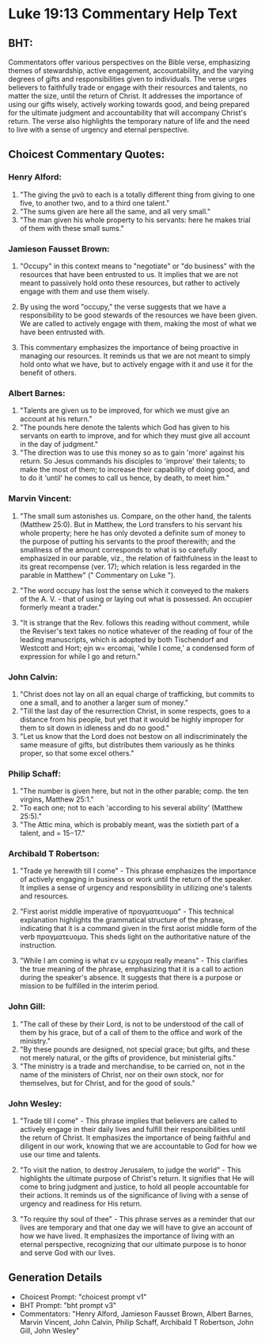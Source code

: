 # Luke 19:13 Commentary Help Text

## BHT:
Commentators offer various perspectives on the Bible verse, emphasizing themes of stewardship, active engagement, accountability, and the varying degrees of gifts and responsibilities given to individuals. The verse urges believers to faithfully trade or engage with their resources and talents, no matter the size, until the return of Christ. It addresses the importance of using our gifts wisely, actively working towards good, and being prepared for the ultimate judgment and accountability that will accompany Christ's return. The verse also highlights the temporary nature of life and the need to live with a sense of urgency and eternal perspective.

## Choicest Commentary Quotes:
### Henry Alford:
1. "The giving the μνᾶ to each is a totally different thing from giving to one five, to another two, and to a third one talent."
2. "The sums given are here all the same, and all very small."
3. "The man given his whole property to his servants: here he makes trial of them with these small sums."

### Jamieson Fausset Brown:
1. "Occupy" in this context means to "negotiate" or "do business" with the resources that have been entrusted to us. It implies that we are not meant to passively hold onto these resources, but rather to actively engage with them and use them wisely.

2. By using the word "occupy," the verse suggests that we have a responsibility to be good stewards of the resources we have been given. We are called to actively engage with them, making the most of what we have been entrusted with.

3. This commentary emphasizes the importance of being proactive in managing our resources. It reminds us that we are not meant to simply hold onto what we have, but to actively engage with it and use it for the benefit of others.

### Albert Barnes:
1. "Talents are given us to be improved, for which we must give an account at his return."
2. "The pounds here denote the talents which God has given to his servants on earth to improve, and for which they must give all account in the day of judgment."
3. "The direction was to use this money so as to gain 'more' against his return. So Jesus commands his disciples to 'improve' their talents; to make the most of them; to increase their capability of doing good, and to do it 'until' he comes to call us hence, by death, to meet him."

### Marvin Vincent:
1. "The small sum astonishes us. Compare, on the other hand, the talents (Matthew 25:0). But in Matthew, the Lord transfers to his servant his whole property; here he has only devoted a definite sum of money to the purpose of putting his servants to the proof therewith; and the smallness of the amount corresponds to what is so carefully emphasized in our parable, viz., the relation of faithfulness in the least to its great recompense (ver. 17); which relation is less regarded in the parable in Matthew" (" Commentary on Luke ").

2. "The word occupy has lost the sense which it conveyed to the makers of the A. V. - that of using or laying out what is possessed. An occupier formerly meant a trader."

3. "It is strange that the Rev. follows this reading without comment, while the Reviser's text takes no notice whatever of the reading of four of the leading manuscripts, which is adopted by both Tischendorf and Westcott and Hort; ejn w= ercomai, 'while I come,' a condensed form of expression for while I go and return."

### John Calvin:
1. "Christ does not lay on all an equal charge of trafficking, but commits to one a small, and to another a larger sum of money."
2. "Till the last day of the resurrection Christ, in some respects, goes to a distance from his people, but yet that it would be highly improper for them to sit down in idleness and do no good."
3. "Let us know that the Lord does not bestow on all indiscriminately the same measure of gifts, but distributes them variously as he thinks proper, so that some excel others."

### Philip Schaff:
1. "The number is given here, but not in the other parable; comp. the ten virgins, Matthew 25:1."
2. "To each one; not to each 'according to his several ability' (Matthew 25:5)."
3. "The Attic mina, which is probably meant, was the sixtieth part of a talent, and = $15-$17."

### Archibald T Robertson:
1. "Trade ye herewith till I come" - This phrase emphasizes the importance of actively engaging in business or work until the return of the speaker. It implies a sense of urgency and responsibility in utilizing one's talents and resources.

2. "First aorist middle imperative of πραγματευομα" - This technical explanation highlights the grammatical structure of the phrase, indicating that it is a command given in the first aorist middle form of the verb πραγματευομα. This sheds light on the authoritative nature of the instruction.

3. "While I am coming is what εν ω ερχομα really means" - This clarifies the true meaning of the phrase, emphasizing that it is a call to action during the speaker's absence. It suggests that there is a purpose or mission to be fulfilled in the interim period.

### John Gill:
1. "The call of these by their Lord, is not to be understood of the call of them by his grace, but of a call of them to the office and work of the ministry."
2. "By these pounds are designed, not special grace; but gifts, and these not merely natural, or the gifts of providence, but ministerial gifts."
3. "The ministry is a trade and merchandise, to be carried on, not in the name of the ministers of Christ, nor on their own stock, nor for themselves, but for Christ, and for the good of souls."

### John Wesley:
1. "Trade till I come" - This phrase implies that believers are called to actively engage in their daily lives and fulfill their responsibilities until the return of Christ. It emphasizes the importance of being faithful and diligent in our work, knowing that we are accountable to God for how we use our time and talents.

2. "To visit the nation, to destroy Jerusalem, to judge the world" - This highlights the ultimate purpose of Christ's return. It signifies that He will come to bring judgment and justice, to hold all people accountable for their actions. It reminds us of the significance of living with a sense of urgency and readiness for His return.

3. "To require thy soul of thee" - This phrase serves as a reminder that our lives are temporary and that one day we will have to give an account of how we have lived. It emphasizes the importance of living with an eternal perspective, recognizing that our ultimate purpose is to honor and serve God with our lives.


## Generation Details
- Choicest Prompt: "choicest prompt v1"
- BHT Prompt: "bht prompt v3"
- Commentators: "Henry Alford, Jamieson Fausset Brown, Albert Barnes, Marvin Vincent, John Calvin, Philip Schaff, Archibald T Robertson, John Gill, John Wesley"
